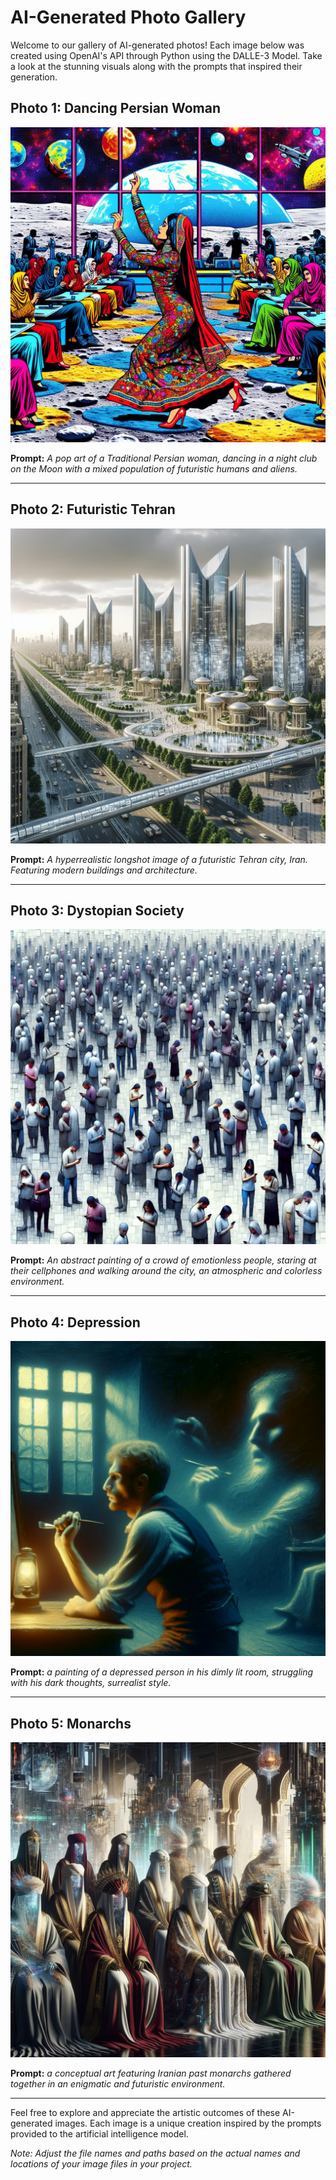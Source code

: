 # AI-Generated Photo Gallery

Welcome to our gallery of AI-generated photos! Each image below was created using OpenAI's API through Python using the DALLE-3 Model. 
Take a look at the stunning visuals along with the prompts that inspired their generation.

## Photo 1: Dancing Persian Woman

![Dancing Persian Woman](images/persian.jpg)

**Prompt:** *A pop art of a Traditional Persian woman, dancing in a night club on the Moon with a mixed population of futuristic humans and aliens.*

---

## Photo 2: Futuristic Tehran

![Futuristic Tehran](images/futuristic_tehran.jpg)

**Prompt:** *A hyperrealistic longshot image of a futuristic Tehran city, Iran. Featuring modern buildings and architecture.*

---

## Photo 3: Dystopian Society

![Dystopian Society](images/dystopian.jpg)

**Prompt:** *An abstract painting of a crowd of emotionless people, staring at their cellphones and walking around the city, an atmospheric and colorless environment.*

---

## Photo 4: Depression

![Depression](images/depression.jpg)

**Prompt:** *a painting of a depressed person in his dimly lit room, struggling with his dark thoughts, surrealist style.*

---

## Photo 5: Monarchs

![Monarchs](images/monarchs.jpg)

**Prompt:** *a conceptual art featuring Iranian past monarchs gathered together in an enigmatic and futuristic environment.*

---

Feel free to explore and appreciate the artistic outcomes of these AI-generated images. Each image is a unique creation inspired by the prompts provided to the artificial intelligence model.

*Note: Adjust the file names and paths based on the actual names and locations of your image files in your project.*
